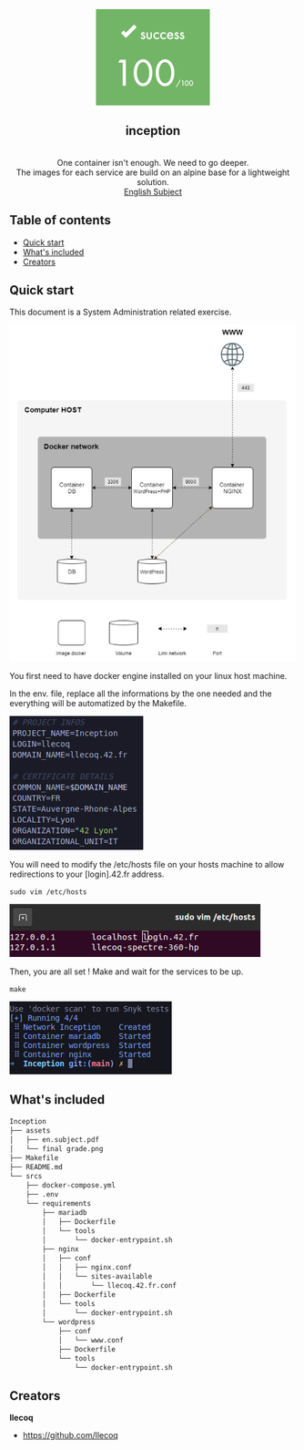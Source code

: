 <p align="center">
  <a href="https://42lyon.fr/">
    <img src="./assets/final_grade.png" alt="inception" width=200>
  </a>

  <h2 align="center">inception</h2>

  <p align="center">
    <br>
    One container isn't enough. We need to go deeper.
    <br>
    The images for each service are build on an alpine base for a lightweight solution.
    <br>
    <a href="./assets/en.subject.pdf">English Subject </a>
  </p>
</p>


## Table of contents

- [Quick start](#quick-start)
- [What's included](#whats-included)
- [Creators](#creators)


## Quick start

This document is a System Administration related exercise.

<p align="center">
  <img src="./assets/config.png" alt="config inception">
</p>

You first need to have docker engine installed on your linux host machine.

In the env. file, replace all the informations by the one needed and the everything will be automatized by the Makefile.

<img src="https://github.com/llecoq/inception/blob/main/assets/infos.png" alt="infos inception">

You will need to modify the /etc/hosts file on your hosts machine to allow redirections to your [login].42.fr address.
```
sudo vim /etc/hosts
```
<img src="./assets/hosts.png" alt="hosts inception">

Then, you are all set ! Make and wait for the services to be up.
```
make
```
<img src="./assets/run.png" alt="run">

## What's included

```
Inception
├── assets
│   ├── en.subject.pdf
│   └── final grade.png
├── Makefile
├── README.md
└── srcs
    ├── docker-compose.yml
    ├── .env
    └── requirements
        ├── mariadb
        │   ├── Dockerfile
        │   └── tools
        │       └── docker-entrypoint.sh
        ├── nginx
        │   ├── conf
        │   │   ├── nginx.conf
        │   │   └── sites-available
        │   │       └── llecoq.42.fr.conf
        │   ├── Dockerfile
        │   └── tools
        │       └── docker-entrypoint.sh
        └── wordpress
            ├── conf
            │   └── www.conf
            ├── Dockerfile
            └── tools
                └── docker-entrypoint.sh
```

## Creators

**llecoq**

- <https://github.com/llecoq>

